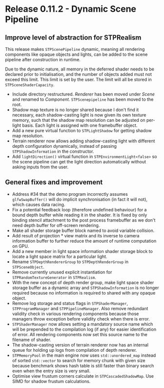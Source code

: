 # Release 0.11.2 - Dynamic Scene Pipeline

## Improve level of abstraction for STPRealism

This release makes `STPScenePipeline` dynamic, meaning all rendering components like opaque objects and lights, can be added to the scene pipeline after construction in runtime.

Due to the dynamic nature, all memory in the deferred shader needs to be declared prior to initialisation, and the number of objects added must not exceed this limit. This limit is set by the user. The limit will all be stored in `STPSceneShaderCapacity`.

- Include directory restructured. *Renderer* has been moved under *Scene* and renamed to *Component*. `STPScenepipeline` has been moved to the root.
- Shadow map texture is no longer shared because I don't find it necessary, each shadow-casting light is now given its own texture memory, such that the shadow map resolution can be adjusted on per-light basis. Each light is assigned with one framebuffer object.
- Add a new pure virtual function to `STPLightShadow` for getting shadow map resolution.
- Terrain renderer now allows adding shadow-casting light with different depth configuration dynamically, instead of passing `STPShadowInformation` in the constructor.
- Add `lightDirection()` virtual function in `STPEnvironmentLight<false>` so the scene pipeline can get the light direction automatically without asking inputs from the user.

## General fixes and improvement

- Address #34 that the demo program incorrectly assumes `glfwSwapBuffer()` will do implicit synchronisation (in fact it will not), which causes data racing.
- Fix a potential feedback loop (therefore undefined behaviour) for a bound depth buffer while reading it in the shader. It is fixed by only binding stencil attachment to the post process framebuffer as we don't need depth buffer for off-screen rendering.
- Make all shader storage buffer block named to avoid variable collision.
- Add result of projection * view matrix and its inverse to camera information buffer to further reduce the amount of runtime computation on GPU.
- Add a new member in light space information shader storage block to locate a light space matrix for a particular light.
- Rename `STPDepthRendererGroup` to `STPDepthRenderGroup` in `STPSceneObject`.
- Remove currently unused explicit instantiation for `STPRandomTextureGenerator` in `STPRealism`.
- With the new concept of depth render group, make light space shader storage buffer as a dynamic array and `STPShadowInformation` is no longer required because no information is required to shared with any opaque object.
- Remove log storage and status flags in `STPShaderManager`, `STPProgramManager` and `STPPipelineManager`. Also remove redundant validity check in various rendering components because those managers throw exception before validity check when there is error.
- `STPShaderManager` now allows setting a mandatory source name which will be prepended to the compilation log (if any) for easier identification of error. All rendering components now set this source name to the filename of shader.
- The shadow-casting version of terrain renderer now has an internal queue for holding up logs from compilation of depth renderer.
- `STPMemoryPool` in the main engine now uses `std::unordered_map` instead of sorted `std::vector` to search for memory chunk with given size because benchmark shows hash table is still faster than binary search even when the entry size is very small.
- Optimise view frustum corners calculate in `STPCascadedShadowMap`. Use SIMD for shadow frustum calculations.